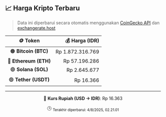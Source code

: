 

<!-- HARGA_KRIPTO -->
## 📈 Harga Kripto Terbaru

> Data ini diperbarui secara otomatis menggunakan [CoinGecko API](https://www.coingecko.com/) dan [exchangerate.host](https://exchangerate.host/)

<div align="center">

| 🪙 Token | 💰 Harga (IDR) |
|:------:|---------------:|
| 🟠 **Bitcoin (BTC)**   | Rp 1.872.316.769 |
| 🔵 **Ethereum (ETH)**  | Rp 57.196.286 |
| 🟣 **Solana (SOL)**    | Rp 2.645.677 |
| 🟢 **Tether (USDT)**   | Rp 16.366 |

---

💱 **Kurs Rupiah (USD → IDR)**: Rp 16.363

🕒 <sub>Terakhir diperbarui: 4/8/2025, 02.21.01</sub>

</div>
<!-- /HARGA_KRIPTO -->